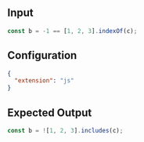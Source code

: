 
## Input
```javascript input
const b = -1 == [1, 2, 3].indexOf(c);
```

## Configuration
```json configuration
{
  "extension": "js"
}
```

## Expected Output
```javascript expected output
const b = ![1, 2, 3].includes(c);
```
